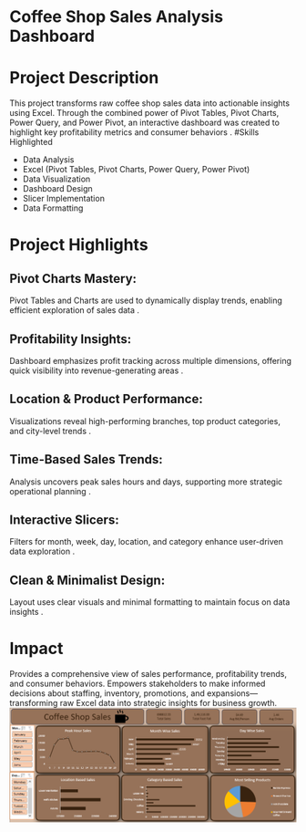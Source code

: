 # Coffee Shop Sales Analysis Dashboard
# Project Description
This project transforms raw coffee shop sales data into actionable insights using Excel. 
Through the combined power of Pivot Tables, Pivot Charts, Power Query, and Power Pivot, an interactive dashboard was created to highlight key 
profitability metrics and consumer behaviors .
#Skills Highlighted
-	Data Analysis
-	Excel (Pivot Tables, Pivot Charts, Power Query, Power Pivot)
-	Data Visualization
-	Dashboard Design
-	Slicer Implementation
-	Data Formatting

# Project Highlights
## Pivot Charts Mastery: 
Pivot Tables and Charts are used to dynamically display trends, enabling efficient exploration of sales data .
## Profitability Insights: 
Dashboard emphasizes profit tracking across multiple dimensions, offering quick visibility into revenue-generating areas .
## Location & Product Performance: 
Visualizations reveal high-performing branches, top product categories, and city-level trends .
## Time-Based Sales Trends: 
Analysis uncovers peak sales hours and days, supporting more strategic operational planning .
## Interactive Slicers: 
Filters for month, week, day, location, and category enhance user-driven data exploration .
##	Clean & Minimalist Design: 
Layout uses clear visuals and minimal formatting to maintain focus on data insights .
# Impact
Provides a comprehensive view of sales performance, profitability trends, and consumer behaviors. Empowers stakeholders to make informed decisions about staffing, inventory, promotions, and expansions—transforming raw Excel data into strategic insights for business growth.
![Coffee Shop Dashboard](images/Dashboard.png)

